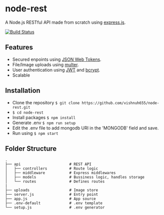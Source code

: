 # node-rest
A Node.js RESTful API made from scratch using [express.js](https://expressjs.com/). 

[![Build Status](https://travis-ci.org/travis-ci/travis-web.svg?branch=master)](https://travis-ci.org/travis-ci/travis-web)

## Features
- Secured enpoints using [JSON Web Tokens](https://github.com/auth0/node-jsonwebtoken).
- File/Image uploads using [multer](https://github.com/expressjs/multer).
- User authentication using [JWT](https://github.com/auth0/node-jsonwebtoken) and [bcrypt](https://github.com/kelektiv/node.bcrypt.js).
- Scalable

## Installation
- Clone the repository
    `$ git clone https://github.com/vishnuh655/node-rest.git`
- `$ cd node-rest`
- Install packages
    `$ npm install`
- Generate .env
    `$ npm run setup`
- Edit the .env file to add mongodb URI in the 'MONGODB' field and save.
- Run using
    `$ npm start`

## Folder Structure
```
.
├── api                      # REST API
│   ├── controllers          # Route logic
│   ├── middleware           # Express middlewares
│   ├── models               # Bussiness logic, handles storage
│   └── routes               # Defines routes
|
├── uploads                  # Image store
├── server.js                # Entry point
├── app.js                   # App source
├── .env-default             # .env template
└── setup.js                 # .env generator
```    


